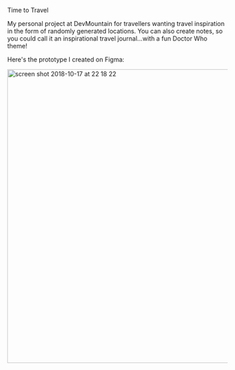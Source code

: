 Time to Travel

My personal project at DevMountain for travellers wanting 
travel inspiration in the form of randomly generated locations.
You can also create notes, so you could call it an inspirational 
travel journal...with a fun Doctor Who theme!

Here's the prototype I created on Figma:

<img width="672" alt="screen shot 2018-10-17 at 22 18 22" src="https://user-images.githubusercontent.com/29001520/47131255-f25ef880-d25a-11e8-802f-6d8641c1725c.png">
